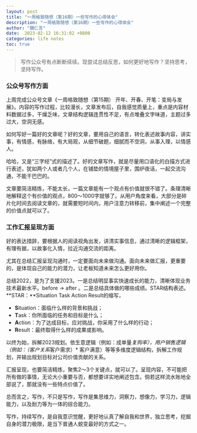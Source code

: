 ```yaml
---
layout: post
title: "一周格致随想（第16期）一些写作的心得体会"
description: "一周格致随想（第16期）一些写作的心得体会"
author: "魏仁言"
date:  2023-02-12 16:31:02 +0800
categories: life notes
toc: true
---
```


> 写作公众号有点断断续续。现尝试总结反思，如何更好地写作？坚持思考，坚持写作。

### 公众号写作方面

上周完成公众号文章《一周格致随想（第15期） 开年、开春、开笔：变局与发展》。内容的写作过程，比较漫长，文章发布后，自我感觉质量上，重点是内容材料数据过多，干燥乏味，文章结构逻辑连贯性不足，有点堆叠文字味道，主题过多过大，空洞无感。

如何写好一篇好的文章呢？好的文章，要用自己的语言，转化表述故事内容，讲实事，有情感，有脉络，有大局观，从细节破题，细腻而不空洞，从事入理，以情感人。

哈哈，又是“三字经”式的描述了。好的文章写作，就是尽量用口语化的白描方式进行表述，犹如两个人或者几个人，在铺垫的情境屋子里，围炉夜话，一起交流沟通，不能干巴巴的。

文章要简洁精炼，不能太长，一篇文章能有一个观点有价值就很不错了。条理清晰地解释这个有价值的观点，800～1000字就够了。从用户角度来看，大部分是碎片化时间去阅读文章的，就需要短时间内，用户注意力转移前，集中阐述一个完整的价值点就可以了。

### 工作汇报呈现方面

好的表达措辞，要根据人的阅读视角出发，讲清实事信息，通过清晰的逻辑框架，有理有据，以故事化入情，拉近沟通交流的距离。

尤其在总结汇报呈现沟通时，一定要面向未来做沟通。面向未来做汇报，更重要的，是体现自己的能力的潜力，让老板知道未来怎么更好用你。

总结2022，是为了支援2023。一是总结明显事实快速成长的能力，清晰体现业务技术最新水平。before -> after 。二是总结具体做的哪些成绩。STAR结构表述。
 **STAR：**Situation Task Action Result的缩写，
* **S**ituation：面临什么样的背景和挑战；
* **T**ask：你所面临的任务和目标是什么；
* **A**ction：为了达成目标，应对挑战，你采用了什么样的行动；
* **R**esult：最终取得什么样的成果或影响。

以终为始，拆解2023规划。依生意逻辑（例如：成单量*复购率），用户销售逻辑（例如：（客户关系*客户需求）* 客户满意）等等多维度逻辑结构，拆解工作规划，并输出规划目标对公司价值贡献的关系。

汇报呈现，也要简洁精炼，聚焦2～3个关键点，就可以了。呈现内容，不可能把所有做的事情，无论大小重要与否，都想要详实地阐述包含。倘若这样流水账地全部说了，那就没有一些特点价值了。

总而言之，写作，不只是写作，写作是集思维力，洞察力，想像力，学习力，逻辑能力，以及耐力等为一体的综合能力。

写作，持续写作，是自我意识觉醒，更好地认真了解自我和世界，独立思考，挖掘自身的潜力极限，是当下普通人蜕变最好的方式之一。


